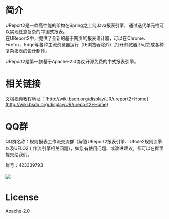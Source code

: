 # 简介

UReport2是一款高性能的架构在Spring之上纯Java报表引擎，通过迭代单元格可以实现任意复杂的中国式报表。  
在UReport2中，提供了全新的基于网页的报表设计器，可以在Chrome、Firefox、Edge等各种主流浏览器运行（IE浏览器除外）,打开浏览器即可完成各种复杂报表的设计制作。

UReport2是第一款基于Apache-2.0协议开源免费的中式报表引擎。

# 相关链接

文档视频教程地址：[http://wiki.bsdn.org/display/UR/ureport2+Home](http://wiki.bsdn.org/display/UR/ureport2+Home)

# QQ群

QQ群名称：规则报表工作流交流群（解答UReport2报表引擎、URule2规则引擎以及UFLO2工作流引擎相关问题），如您有使用问题、或改进建议，都可以在群里提交给我们。

群号：423339793

#### ![](https://github.com/youseries/assets/blob/master/images/qq-qrcode.png)

# License

Apache-2.0

